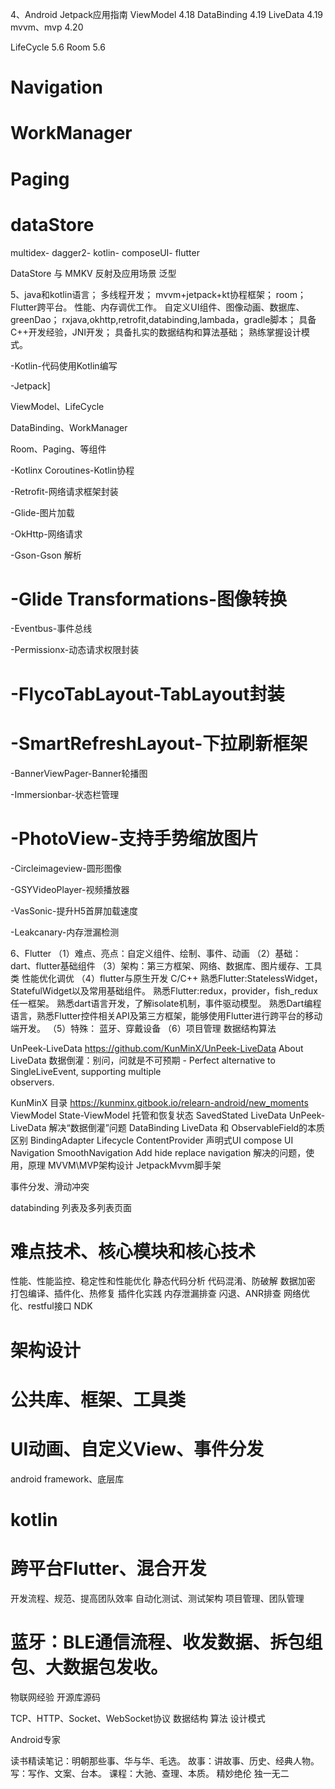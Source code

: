 4、Android Jetpack应用指南
ViewModel 4.18
DataBinding 4.19
LiveData 4.19
mvvm、mvp 4.20

LifeCycle 5.6
Room 5.6
# Navigation
# WorkManager
# Paging
# dataStore
multidex-
dagger2-
kotlin-
composeUI-
flutter

DataStore 与 MMKV
反射及应用场景
泛型

5、java和kotlin语言；
多线程开发；
mvvm+jetpack+kt协程框架；
room；
Flutter跨平台。
性能、内存调优工作。
自定义UI组件、图像动画、数据库、greenDao；
rxjava,okhttp,retrofit,databinding,lambada，gradle脚本；
具备C++开发经验，JNI开发；
具备扎实的数据结构和算法基础；
熟练掌握设计模式。

-Kotlin-代码使用Kotlin编写

-Jetpack]

  ViewModel、LifeCycle

  DataBinding、WorkManager

  Room、Paging、等组件

-Kotlinx Coroutines-Kotlin协程

-Retrofit-网络请求框架封装

-Glide-图片加载

-OkHttp-网络请求

-Gson-Gson 解析

# -Glide Transformations-图像转换

-Eventbus-事件总线

-Permissionx-动态请求权限封装

#  -FlycoTabLayout-TabLayout封装

#  -SmartRefreshLayout-下拉刷新框架

-BannerViewPager-Banner轮播图

-Immersionbar-状态栏管理

# -PhotoView-支持手势缩放图片

-Circleimageview-圆形图像

-GSYVideoPlayer-视频播放器

-VasSonic-提升H5首屏加载速度

-Leakcanary-内存泄漏检测

6、Flutter
（1）难点、亮点：自定义组件、绘制、事件、动画
（2）基础：dart、flutter基础组件
（3）架构：第三方框架、网络、数据库、图片缓存、工具类
性能优化调优
（4）flutter与原生开发
C/C++
熟悉Flutter:StatelessWidget，StatefulWidget以及常用基础组件。
熟悉Flutter:redux，provider，fish_redux任一框架。
熟悉dart语言开发，了解isolate机制，事件驱动模型。
熟悉Dart编程语言，熟悉Flutter控件相关API及第三方框架，能够使用Flutter进行跨平台的移动端开发。
（5）特殊：
蓝牙、穿戴设备
（6）项目管理
数据结构算法

UnPeek-LiveData
https://github.com/KunMinX/UnPeek-LiveData
About LiveData 数据倒灌：别问，问就是不可预期 - Perfect alternative to SingleLiveEvent, supporting multiple  
observers.

KunMinX 目录
https://kunminx.gitbook.io/relearn-android/new_moments
ViewModel
	State-ViewModel 托管和恢复状态
	SavedStated
LiveData
    UnPeek-LiveData
	解决“数据倒灌”问题
DataBinding
	LiveData 和 ObservableField的本质区别
	BindingAdapter
Lifecycle
	ContentProvider
声明式UI
    compose UI
Navigation SmoothNavigation
	Add hide replace
	navigation 解决的问题，使用，原理
MVVM\MVP架构设计
	JetpackMvvm脚手架

事件分发、滑动冲突

databinding 列表及多列表页面

# 难点技术、核心模块和核心技术
性能、性能监控、稳定性和性能优化
静态代码分析
代码混淆、防破解
数据加密
打包编译、插件化、热修复
插件化实践
内存泄漏排查
闪退、ANR排查
网络优化、restful接口
NDK

# 架构设计
# 公共库、框架、工具类
# UI动画、自定义View、事件分发
android framework、底层库
# kotlin
# 跨平台Flutter、混合开发

开发流程、规范、提高团队效率
自动化测试、测试架构
项目管理、团队管理

# 蓝牙：BLE通信流程、收发数据、拆包组包、大数据包发收。
物联网经验
开源库源码

TCP、HTTP、Socket、WebSocket协议
数据结构
算法
设计模式

Android专家

读书精读笔记：明朝那些事、华与华、毛选。
故事：讲故事、历史、经典人物。
写：写作、文案、台本。
课程：大驰、查理、本质。
精妙绝伦 独一无二